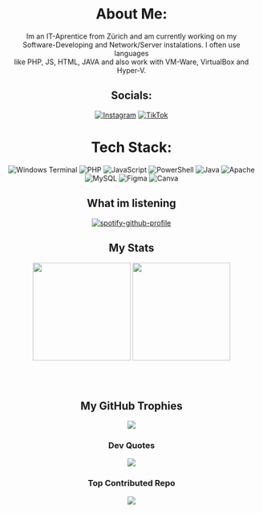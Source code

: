 <div align="center">
  
# About Me:
Im an IT-Aprentice from Zürich and am currently working on my <br>Software-Developing and Network/Server instalations. I often use languages<br>like PHP, JS, HTML, JAVA and also work with VM-Ware, VirtualBox and Hyper-V.


## Socials:
[![Instagram](https://img.shields.io/badge/Instagram-%23E4405F.svg?logo=Instagram&logoColor=white)](https://instagram.com/aleks._50) [![TikTok](https://img.shields.io/badge/TikTok-%23000000.svg?logo=TikTok&logoColor=white)](https://tiktok.com/@aleks_..zh) 



# Tech Stack:
![Windows Terminal](https://img.shields.io/badge/Windows%20Terminal-%234D4D4D.svg?style=flat&logo=windows-terminal&logoColor=white) ![PHP](https://img.shields.io/badge/php-%23777BB4.svg?style=flat&logo=php&logoColor=white) ![JavaScript](https://img.shields.io/badge/javascript-%23323330.svg?style=flat&logo=javascript&logoColor=%23F7DF1E) ![PowerShell](https://img.shields.io/badge/PowerShell-%235391FE.svg?style=flat&logo=powershell&logoColor=white) ![Java](https://img.shields.io/badge/java-%23ED8B00.svg?style=flat&logo=openjdk&logoColor=white) ![Apache](https://img.shields.io/badge/apache-%23D42029.svg?style=flat&logo=apache&logoColor=white) ![MySQL](https://img.shields.io/badge/mysql-4479A1.svg?style=flat&logo=mysql&logoColor=white) ![Figma](https://img.shields.io/badge/figma-%23F24E1E.svg?style=flat&logo=figma&logoColor=white) ![Canva](https://img.shields.io/badge/Canva-%2300C4CC.svg?style=flat&logo=Canva&logoColor=white)



## What im listening
[![spotify-github-profile](https://spotify-github-profile.kittinanx.com/api/view?uid=aleks.jacovic&cover_image=true&theme=default&show_offline=false&background_color=121212&interchange=true&bar_color=53b14f&bar_color_cover=false)](https://github.com/kittinan/spotify-github-profile)



## My Stats
<p align="center">
<img src="https://github-readme-stats.vercel.app/api?username=AJZ50&show_icons=true&theme=dark&hide_border=true" height="195px"/>
<img src="https://github-readme-stats.vercel.app/api/top-langs/?username=AJZ50&layout=donut&theme=dark&hide_border=true" height="195px"/>
</p>
<br>
<p align="center">
<img src="https://komarev.com/ghpvc/?username=propertyinegypt&style=for-the-badge&color=151515" alt="" />
</p>

## My GitHub Trophies
![](https://github-profile-trophy.vercel.app/?username=AJZ50&theme=gotham&no-frame=false&no-bg=true&margin-w=4)

### Dev Quotes
![](https://quotes-github-readme.vercel.app/api?type=horizontal&theme=tokyonight)

### Top Contributed Repo
![](https://github-contributor-stats.vercel.app/api?username=AJZ50&limit=5&theme=gotham&combine_all_yearly_contributions=true)



</div>








<!-- Proudly created with GPRM ( https://gprm.itsvg.in ) -->
